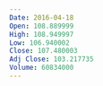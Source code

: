 ```yaml
---
Date: 2016-04-18
Open: 108.889999
High: 108.949997
Low: 106.940002
Close: 107.480003
Adj Close: 103.217735
Volume: 60834000
---
```

